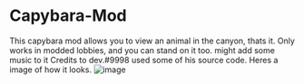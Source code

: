 # Capybara-Mod
This capybara mod allows you to view an animal in the canyon, thats it.
Only works in modded lobbies, and you can stand on it too.
might add some music to it
Credits to dev.#9998 used some of his source code.
Heres a image of how it looks.
![image](https://user-images.githubusercontent.com/98499885/168405216-65376456-d9c0-4d09-a4f1-64fd606f38e7.png)
